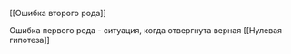 [[Ошибка второго рода]]

Ошибка первого рода - ситуация, когда отвергнута верная [[Нулевая гипотеза]]

